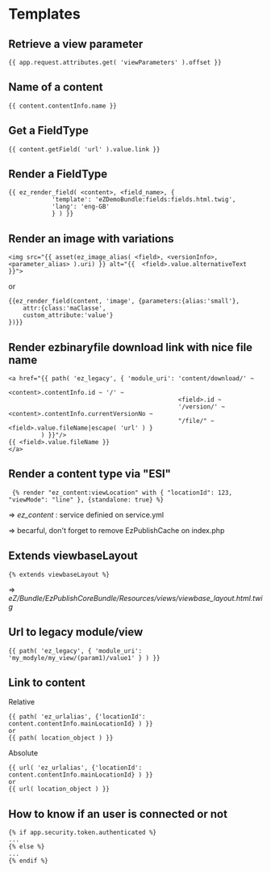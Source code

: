 Templates
=========


Retrieve a view parameter
-------------------------
    {{ app.request.attributes.get( 'viewParameters' ).offset }}

Name of a content
-----------------
    {{ content.contentInfo.name }}

Get a FieldType
---------------
    {{ content.getField( 'url' ).value.link }}
    
Render a FieldType
------------------

    {{ ez_render_field( <content>, <field_name>, { 
                'template': 'eZDemoBundle:fields:fields.html.twig',
                'lang': 'eng-GB' 
                } ) }}

Render an image with variations
-------------------------------
    <img src="{{ asset(ez_image_alias( <field>, <versionInfo>, <parameter_alias> ).uri) }} alt="{{  <field>.value.alternativeText }}">      
or

    {{ez_render_field(content, 'image', {parameters:{alias:'small'},
    	attr:{class:'maClasse',
        custom_attribute:'value'}
    })}}

Render ezbinaryfile download link with nice file name
-------------------------------
	<a href="{{ path( 'ez_legacy', { 'module_uri': 'content/download/' ~
												   <content>.contentInfo.id ~ '/' ~
												   <field>.id ~
												   '/version/' ~ <content>.contentInfo.currentVersionNo ~
												   "/file/" ~ <field>.value.fileName|escape( 'url' ) }
			 ) }}"/>
	{{ <field>.value.fileName }}
	</a>

Render a content type via "ESI"
-------------------------------

     {% render "ez_content:viewLocation" with { "locationId": 123, "viewMode": "line" }, {standalone: true} %}

=> *ez_content* : service definied on service.yml

=> becarful, don't forget to remove EzPublishCache on index.php

Extends viewbaseLayout
----------------------

    {% extends viewbaseLayout %}

=> *eZ/Bundle/EzPublishCoreBundle/Resources/views/viewbase_layout.html.twig*

Url to legacy module/view
-------------------------

    {{ path( 'ez_legacy', { 'module_uri': 'my_modyle/my_view/(param1)/value1' } ) }}


Link to content
------------------
Relative

	{{ path( 'ez_urlalias', {'locationId': content.contentInfo.mainLocationId} ) }}
	or
	{{ path( location_object ) }}
	
Absolute
	
	{{ url( 'ez_urlalias', {'locationId': content.contentInfo.mainLocationId} ) }}
	or
	{{ url( location_object ) }}

How to know if an user is connected or not
------------------------------------------
    {% if app.security.token.authenticated %}
    ... 
    {% else %}
    ...
    {% endif %}

